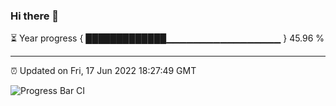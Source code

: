 ### Hi there 👋

⏳ Year progress { █████████████▁▁▁▁▁▁▁▁▁▁▁▁▁▁▁▁▁ } 45.96 %

---

⏰ Updated on Fri, 17 Jun 2022 18:27:49 GMT

![Progress Bar CI](https://github.com/ZhaoGui/ZhaoGui/workflows/Progress%20Bar%20CI/badge.svg)

